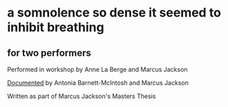 # a somnolence so dense it seemed to inhibit breathing
## for two performers

Performed in workshop by Anne La Berge and Marcus Jackson

[Documented](https://www.youtube.com/watch?v=PfdjUclgeM4) by Antonia Barnett-McIntosh and Marcus Jackson

Written as part of Marcus Jackson's Masters Thesis

